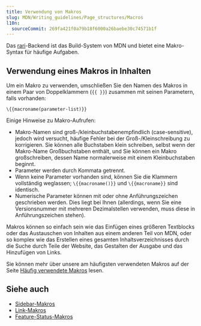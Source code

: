 ```yaml
---
title: Verwendung von Makros
slug: MDN/Writing_guidelines/Page_structures/Macros
l10n:
  sourceCommit: 269fa421f0a79b18f6000a26baebe30c74571b1f
---
```


Das [rari](https://github.com/mdn/rari)-Backend ist das Build-System von MDN und bietet eine Makro-Syntax für häufige Aufgaben.

## Verwendung eines Makros in Inhalten

Um ein Makro zu verwenden, umschließen Sie den Namen des Makros in einem Paar von Doppelklammern (`{{ }}`) zusammen mit seinen Parametern, falls vorhanden:

```plain
\{{macroname(parameter-list)}}
```

Einige Hinweise zu Makro-Aufrufen:

- Makro-Namen sind groß-/kleinbuchstabenempfindlich (case-sensitive), jedoch wird versucht, häufige Fehler bei der Groß-/Kleinschreibung zu korrigieren. Sie können alle Buchstaben klein schreiben, selbst wenn der Makro-Name Großbuchstaben enthält, und Sie können ein Makro großschreiben, dessen Name normalerweise mit einem Kleinbuchstaben beginnt.
- Parameter werden durch Kommata getrennt.
- Wenn keine Parameter vorhanden sind, können Sie die Klammern vollständig weglassen; `\{{macroname()}}` und `\{{macroname}}` sind identisch.
- Numerische Parameter können mit oder ohne Anführungszeichen geschrieben werden. Dies liegt bei Ihnen (allerdings, wenn Sie eine Versionsnummer mit mehreren Dezimalstellen verwenden, muss diese in Anführungszeichen stehen).

Makros können so einfach sein wie das Einfügen eines größeren Textblocks oder das Austauschen von Inhalten aus einem anderen Teil von MDN, oder so komplex wie das Erstellen eines gesamten Inhaltsverzeichnisses durch die Suche durch Teile der Website, das Gestalten der Ausgabe und das Hinzufügen von Links.

Sie können mehr über unsere am häufigsten verwendeten Makros auf der Seite [Häufig verwendete Makros](/de/docs/MDN/Writing_guidelines/Page_structures/Macros/Commonly_used_macros) lesen.

## Siehe auch

- [Sidebar-Makros](/de/docs/MDN/Writing_guidelines/Page_structures/Sidebars)
- [Link-Makros](/de/docs/MDN/Writing_guidelines/Page_structures/Links)
- [Feature-Status-Makros](/de/docs/MDN/Writing_guidelines/Page_structures/Feature_status)
